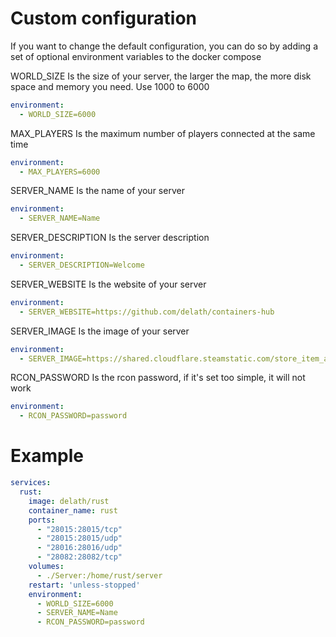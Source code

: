 # Custom configuration

If you want to change the default configuration, you can do so by adding a set of optional environment variables to the docker compose

WORLD_SIZE Is the size of your server, the larger the map, the more disk space and memory you need. Use 1000 to 6000
  ```yaml
  environment:
    - WORLD_SIZE=6000
  ```

MAX_PLAYERS Is the maximum number of players connected at the same time
  ```yaml
  environment:
    - MAX_PLAYERS=6000
  ```

SERVER_NAME Is the name of your server
  ```yaml
  environment:
    - SERVER_NAME=Name
  ```

SERVER_DESCRIPTION Is the server description
  ```yaml
  environment:
    - SERVER_DESCRIPTION=Welcome
  ```

SERVER_WEBSITE Is the website of your server
  ```yaml
  environment:
    - SERVER_WEBSITE=https://github.com/delath/containers-hub
  ```

SERVER_IMAGE Is the image of your server
  ```yaml
  environment:
    - SERVER_IMAGE=https://shared.cloudflare.steamstatic.com/store_item_assets/steam/apps/252490/header.jpg
  ```

RCON_PASSWORD Is the rcon password, if it's set too simple, it will not work
```yaml
environment:
  - RCON_PASSWORD=password
```

# Example

```yaml
services:
  rust:
    image: delath/rust
    container_name: rust
    ports:
      - "28015:28015/tcp"
      - "28015:28015/udp"
      - "28016:28016/udp"
      - "28082:28082/tcp"
    volumes:
      - ./Server:/home/rust/server
    restart: 'unless-stopped'
    environment:
      - WORLD_SIZE=6000
      - SERVER_NAME=Name
      - RCON_PASSWORD=password
```
